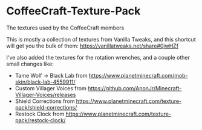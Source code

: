 # CoffeeCraft-Texture-Pack
The textures used by the CoffeeCraft members

This is mostly a collection of textures from Vanilla Tweaks, and this shortcut will get you the bulk of them: <https://vanillatweaks.net/share#0jwHZf>

I've also added the textures for the rotation wrenches, and a couple other small changes like:

* Tame Wolf -> Black Lab from <https://www.planetminecraft.com/mob-skin/black-lab-4559911/>
* Custom Villager Voices from <https://github.com/AnonJr/Minecraft-Villager-Voices/releases>
* Shield Corrections from <https://www.planetminecraft.com/texture-pack/shield-corrections/>
* Restock Clock from <https://www.planetminecraft.com/texture-pack/restock-clock/>